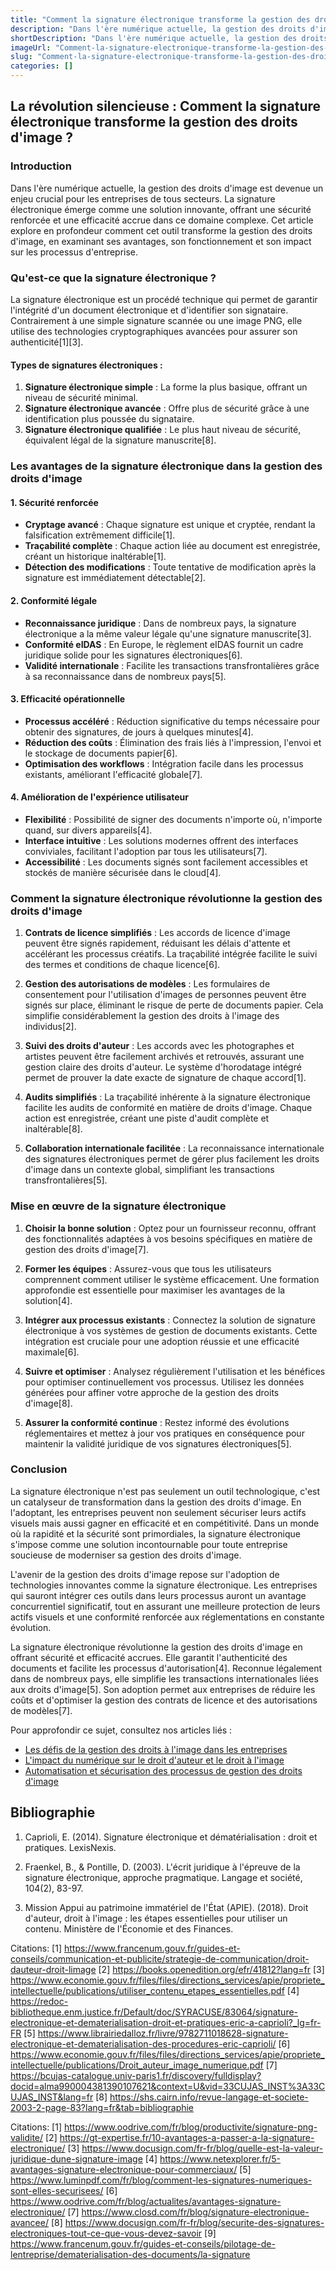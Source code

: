 ```yaml
---
title: "Comment la signature électronique transforme la gestion des droits d'image ?"
description: "Dans l'ère numérique actuelle, la gestion des droits d'image est devenue un enjeu crucial pour les entreprises de tous secteurs. La signature électronique émerge comme une solution innovante, offrant une sécurité renforcée et une efficacité accrue dans ce domaine complexe. Cet article explore en profondeur comment cet outil transforme la gestion des droits d'image, en examinant ses avantages, son fonctionnement et son impact sur les processus d'entreprise."
shortDescription: "Dans l'ère numérique actuelle, la gestion des droits d'image est devenue un enjeu crucial pour les entreprises de tous secteurs. La signature électronique émerge comme une solution innovante, offrant une sécurité renforcée et une efficacité accrue dans ce domaine complexe. Cet article explore en profondeur comment cet outil transforme la gestion des droits d'image, en examinant ses avantages, son fonctionnement et son impact sur les processus d'entreprise."
imageUrl: "Comment-la-signature-electronique-transforme-la-gestion-des-droits-dimage.webp"
slug: "Comment-la-signature-electronique-transforme-la-gestion-des-droits-dimage"
categories: []
---
```


## La révolution silencieuse : Comment la signature électronique transforme la gestion des droits d'image ?

### Introduction

Dans l'ère numérique actuelle, la gestion des droits d'image est devenue un enjeu crucial pour les entreprises de tous secteurs. La signature électronique émerge comme une solution innovante, offrant une sécurité renforcée et une efficacité accrue dans ce domaine complexe. Cet article explore en profondeur comment cet outil transforme la gestion des droits d'image, en examinant ses avantages, son fonctionnement et son impact sur les processus d'entreprise.

### Qu'est-ce que la signature électronique ?

La signature électronique est un procédé technique qui permet de garantir l'intégrité d'un document électronique et d'identifier son signataire. Contrairement à une simple signature scannée ou une image PNG, elle utilise des technologies cryptographiques avancées pour assurer son authenticité[1][3].

#### Types de signatures électroniques :

1. **Signature électronique simple** : La forme la plus basique, offrant un niveau de sécurité minimal.
2. **Signature électronique avancée** : Offre plus de sécurité grâce à une identification plus poussée du signataire.
3. **Signature électronique qualifiée** : Le plus haut niveau de sécurité, équivalent légal de la signature manuscrite[8].

### Les avantages de la signature électronique dans la gestion des droits d'image

#### 1. Sécurité renforcée
- **Cryptage avancé** : Chaque signature est unique et cryptée, rendant la falsification extrêmement difficile[1].
- **Traçabilité complète** : Chaque action liée au document est enregistrée, créant un historique inaltérable[1].
- **Détection des modifications** : Toute tentative de modification après la signature est immédiatement détectable[2].

#### 2. Conformité légale
- **Reconnaissance juridique** : Dans de nombreux pays, la signature électronique a la même valeur légale qu'une signature manuscrite[3].
- **Conformité eIDAS** : En Europe, le règlement eIDAS fournit un cadre juridique solide pour les signatures électroniques[6].
- **Validité internationale** : Facilite les transactions transfrontalières grâce à sa reconnaissance dans de nombreux pays[5].

#### 3. Efficacité opérationnelle
- **Processus accéléré** : Réduction significative du temps nécessaire pour obtenir des signatures, de jours à quelques minutes[4].
- **Réduction des coûts** : Élimination des frais liés à l'impression, l'envoi et le stockage de documents papier[6].
- **Optimisation des workflows** : Intégration facile dans les processus existants, améliorant l'efficacité globale[7].

#### 4. Amélioration de l'expérience utilisateur
- **Flexibilité** : Possibilité de signer des documents n'importe où, n'importe quand, sur divers appareils[4].
- **Interface intuitive** : Les solutions modernes offrent des interfaces conviviales, facilitant l'adoption par tous les utilisateurs[7].
- **Accessibilité** : Les documents signés sont facilement accessibles et stockés de manière sécurisée dans le cloud[4].

### Comment la signature électronique révolutionne la gestion des droits d'image

1. **Contrats de licence simplifiés** : 
   Les accords de licence d'image peuvent être signés rapidement, réduisant les délais d'attente et accélérant les processus créatifs. La traçabilité intégrée facilite le suivi des termes et conditions de chaque licence[6].

2. **Gestion des autorisations de modèles** : 
   Les formulaires de consentement pour l'utilisation d'images de personnes peuvent être signés sur place, éliminant le risque de perte de documents papier. Cela simplifie considérablement la gestion des droits à l'image des individus[2].

3. **Suivi des droits d'auteur** : 
   Les accords avec les photographes et artistes peuvent être facilement archivés et retrouvés, assurant une gestion claire des droits d'auteur. Le système d'horodatage intégré permet de prouver la date exacte de signature de chaque accord[1].

4. **Audits simplifiés** : 
   La traçabilité inhérente à la signature électronique facilite les audits de conformité en matière de droits d'image. Chaque action est enregistrée, créant une piste d'audit complète et inaltérable[8].

5. **Collaboration internationale facilitée** :
   La reconnaissance internationale des signatures électroniques permet de gérer plus facilement les droits d'image dans un contexte global, simplifiant les transactions transfrontalières[5].

### Mise en œuvre de la signature électronique

1. **Choisir la bonne solution** : Optez pour un fournisseur reconnu, offrant des fonctionnalités adaptées à vos besoins spécifiques en matière de gestion des droits d'image[7].

2. **Former les équipes** : Assurez-vous que tous les utilisateurs comprennent comment utiliser le système efficacement. Une formation approfondie est essentielle pour maximiser les avantages de la solution[4].

3. **Intégrer aux processus existants** : Connectez la solution de signature électronique à vos systèmes de gestion de documents existants. Cette intégration est cruciale pour une adoption réussie et une efficacité maximale[6].

4. **Suivre et optimiser** : Analysez régulièrement l'utilisation et les bénéfices pour optimiser continuellement vos processus. Utilisez les données générées pour affiner votre approche de la gestion des droits d'image[8].

5. **Assurer la conformité continue** : Restez informé des évolutions réglementaires et mettez à jour vos pratiques en conséquence pour maintenir la validité juridique de vos signatures électroniques[5].

### Conclusion

La signature électronique n'est pas seulement un outil technologique, c'est un catalyseur de transformation dans la gestion des droits d'image. En l'adoptant, les entreprises peuvent non seulement sécuriser leurs actifs visuels mais aussi gagner en efficacité et en compétitivité. Dans un monde où la rapidité et la sécurité sont primordiales, la signature électronique s'impose comme une solution incontournable pour toute entreprise soucieuse de moderniser sa gestion des droits d'image.

L'avenir de la gestion des droits d'image repose sur l'adoption de technologies innovantes comme la signature électronique. Les entreprises qui sauront intégrer ces outils dans leurs processus auront un avantage concurrentiel significatif, tout en assurant une meilleure protection de leurs actifs visuels et une conformité renforcée aux réglementations en constante évolution.

La signature électronique révolutionne la gestion des droits d'image en offrant sécurité et efficacité accrues. Elle garantit l'authenticité des documents et facilite les processus d'autorisation[4]. Reconnue légalement dans de nombreux pays, elle simplifie les transactions internationales liées aux droits d'image[5]. Son adoption permet aux entreprises de réduire les coûts et d'optimiser la gestion des contrats de licence et des autorisations de modèles[7].

Pour approfondir ce sujet, consultez nos articles liés :
- [Les défis de la gestion des droits à l'image dans les entreprises](#)
- [L'impact du numérique sur le droit d'auteur et le droit à l'image](#)
- [Automatisation et sécurisation des processus de gestion des droits d'image](#)

## Bibliographie

1. Caprioli, E. (2014). Signature électronique et dématérialisation : droit et pratiques. LexisNexis.

2. Fraenkel, B., & Pontille, D. (2003). L'écrit juridique à l'épreuve de la signature électronique, approche pragmatique. Langage et société, 104(2), 83-97.

3. Mission Appui au patrimoine immatériel de l'État (APIE). (2018). Droit d'auteur, droit à l'image : les étapes essentielles pour utiliser un contenu. Ministère de l'Économie et des Finances.

Citations:
[1] https://www.francenum.gouv.fr/guides-et-conseils/communication-et-publicite/strategie-de-communication/droit-dauteur-droit-limage
[2] https://books.openedition.org/efr/41812?lang=fr
[3] https://www.economie.gouv.fr/files/files/directions_services/apie/propriete_intellectuelle/publications/utiliser_contenu_etapes_essentielles.pdf
[4] https://redoc-bibliotheque.enm.justice.fr/Default/doc/SYRACUSE/83064/signature-electronique-et-dematerialisation-droit-et-pratiques-eric-a-caprioli?_lg=fr-FR
[5] https://www.librairiedalloz.fr/livre/9782711018628-signature-electronique-et-dematerialisation-des-procedures-eric-caprioli/
[6] https://www.economie.gouv.fr/files/files/directions_services/apie/propriete_intellectuelle/publications/Droit_auteur_image_numerique.pdf
[7] https://bcujas-catalogue.univ-paris1.fr/discovery/fulldisplay?docid=alma990004381390107621&context=U&vid=33CUJAS_INST%3A33CUJAS_INST&lang=fr
[8] https://shs.cairn.info/revue-langage-et-societe-2003-2-page-83?lang=fr&tab=bibliographie

Citations:
[1] https://www.oodrive.com/fr/blog/productivite/signature-png-validite/
[2] https://gt-expertise.fr/10-avantages-a-passer-a-la-signature-electronique/
[3] https://www.docusign.com/fr-fr/blog/quelle-est-la-valeur-juridique-dune-signature-image
[4] https://www.netexplorer.fr/5-avantages-signature-electronique-pour-commerciaux/
[5] https://www.luminpdf.com/fr/blog/comment-les-signatures-numeriques-sont-elles-securisees/
[6] https://www.oodrive.com/fr/blog/actualites/avantages-signature-electronique/
[7] https://www.closd.com/fr/blog/signature-electronique-avancee/
[8] https://www.docusign.com/fr-fr/blog/securite-des-signatures-electroniques-tout-ce-que-vous-devez-savoir
[9] https://www.francenum.gouv.fr/guides-et-conseils/pilotage-de-lentreprise/dematerialisation-des-documents/la-signature
